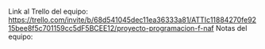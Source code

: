 Link al Trello del equipo: https://trello.com/invite/b/68d541045dec11ea36333a81/ATTIc11884270fe9215bee8f5c701159cc5dF5BCEE12/proyecto-programacion-f-naf
Notas del equipo:
